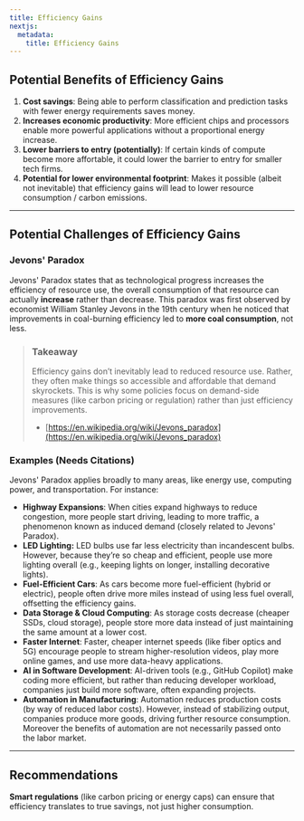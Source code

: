 ```yaml
---
title: Efficiency Gains
nextjs:
  metadata:
    title: Efficiency Gains
---
```



## Potential Benefits of Efficiency Gains
1. **Cost savings**: Being able to perform classification and prediction tasks with fewer energy requirements saves money. 
1. **Increases economic productivity**: More efficient chips and processors enable more powerful applications without a proportional energy increase.
1. **Lower barriers to entry (potentially)**: If certain kinds of compute become more affortable, it could lower the barrier to entry for smaller tech firms.
1. **Potential for lower environmental footprint**: Makes it possible (albeit not inevitable) that efficiency gains will lead to lower resource consumption / carbon emissions.

---

## Potential Challenges of Efficiency Gains

### Jevons' Paradox
Jevons' Paradox states that as technological progress increases the efficiency of resource use, the overall consumption of that resource can actually **increase** rather than decrease. This paradox was first observed by economist William Stanley Jevons in the 19th century when he noticed that improvements in coal-burning efficiency led to **more coal consumption**, not less. 

> ### Takeaway
> Efficiency gains don’t inevitably lead to reduced resource use. Rather, they often make things so accessible and affordable that demand skyrockets. This is why some policies focus on demand-side measures (like carbon pricing or regulation) rather than just efficiency improvements.
> * [https://en.wikipedia.org/wiki/Jevons_paradox](https://en.wikipedia.org/wiki/Jevons_paradox)



### Examples (Needs Citations)
Jevons' Paradox applies broadly to many areas, like energy use, computing power, and transportation. For instance:

* **Highway Expansions**: When cities expand highways to reduce congestion, more people start driving, leading to more traffic, a phenomenon known as induced demand (closely related to Jevons' Paradox).
* **LED Lighting:** LED bulbs use far less electricity than incandescent bulbs. However, because they’re so cheap and efficient, people use more lighting overall (e.g., keeping lights on longer, installing decorative lights).
* **Fuel-Efficient Cars**: As cars become more fuel-efficient (hybrid or electric), people often drive more miles instead of using less fuel overall, offsetting the efficiency gains.
* **Data Storage & Cloud Computing**: As storage costs decrease (cheaper SSDs, cloud storage), people store more data instead of just maintaining the same amount at a lower cost.
* **Faster Internet**: Faster, cheaper internet speeds (like fiber optics and 5G) encourage people to stream higher-resolution videos, play more online games, and use more data-heavy applications.
* **AI in Software Development**: AI-driven tools (e.g., GitHub Copilot) make coding more efficient, but rather than reducing developer workload, companies just build more software, often expanding projects.
* **Automation in Manufacturing**: Automation reduces production costs (by way of reduced labor costs). However, instead of stabilizing output, companies produce more goods, driving further resource consumption. Moreover the benefits of automation are not necessarily passed onto the labor market. 

--- 
## Recommendations
**Smart regulations** (like carbon pricing or energy caps) can ensure that efficiency translates to true savings, not just higher consumption.

